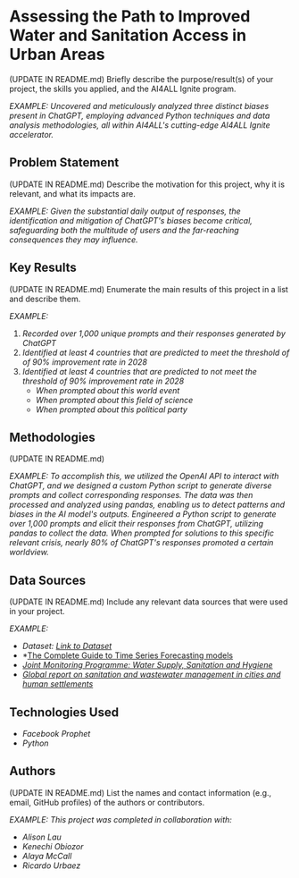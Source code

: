 # Assessing the Path to Improved Water and Sanitation Access in Urban Areas

(UPDATE IN README.md)
Briefly describe the purpose/result(s) of your project, the skills you applied, and the AI4ALL Ignite program.

*EXAMPLE:*
*Uncovered and meticulously analyzed three distinct biases present in ChatGPT, employing advanced Python techniques and data analysis methodologies, all within AI4ALL's cutting-edge AI4ALL Ignite accelerator.*


## Problem Statement <!--- do not change this line -->

(UPDATE IN README.md)
Describe the motivation for this project, why it is relevant, and what its impacts are.

*EXAMPLE:*
*Given the substantial daily output of responses, the identification and mitigation of ChatGPT's biases become critical, safeguarding both the multitude of users and the far-reaching consequences they may influence.*

## Key Results <!--- do not change this line -->

(UPDATE IN README.md)
Enumerate the main results of this project in a list and describe them.

*EXAMPLE:*
1. *Recorded over 1,000 unique prompts and their responses generated by ChatGPT*
2. *Identified at least 4 countries that are predicted to meet the threshold of of 90% improvement rate in 2028*
3. *Identified at least 4 countries that are predicted to not meet the threshold of 90% improvement rate in 2028*
   - *When prompted about this world event*
   - *When prompted about this field of science*
   - *When prompted about this political party*


## Methodologies <!--- do not change this line -->

(UPDATE IN README.md)

*EXAMPLE:*
*To accomplish this, we utilized the OpenAI API to interact with ChatGPT, and we designed a custom Python script to generate diverse prompts and collect corresponding responses. The data was then processed and analyzed using pandas, enabling us to detect patterns and biases in the AI model's outputs.*
*Engineered a Python script to generate over 1,000 prompts and elicit their responses from ChatGPT, utilizing pandas to collect the data. When prompted for solutions to this specific relevant crisis, nearly 80% of ChatGPT's responses promoted a certain worldview.*


## Data Sources <!--- do not change this line -->

(UPDATE IN README.md)
Include any relevant data sources that were used in your project.

*EXAMPLE:*
- *Dataset: [Link to Dataset](https://data.humdata.org/dataset/basic-services/resource/db68942b-17d6-485d-9476-88ffc5777a02)*
- *[The Complete Guide to Time Series Forecasting models]( https://medium.com/@wainaina.pierre/the-complete-guide-to-time-series-forecasting-models-ef9c8cd40037)
- *[Joint Monitoring Programme: Water Supply, Sanitation and Hygiene](https://washdata.org)*
- *[Global report on sanitation and wastewater management in cities and human settlements](https://unhabitat.org/global-report-on-sanitation-and-wastewater-management-in-cities-and-human-settlements)*

## Technologies Used <!--- do not change this line -->
- *Facebook Prophet*
- *Python*

## Authors <!--- do not change this line -->

(UPDATE IN README.md)
List the names and contact information (e.g., email, GitHub profiles) of the authors or contributors.

*EXAMPLE:*
*This project was completed in collaboration with:*
- *Alison Lau*
- *Kenechi Obiozor*
- *Alaya McCall*
- *Ricardo Urbaez*
